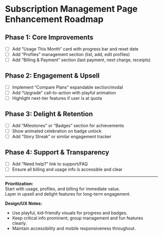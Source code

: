 # Subscription Management Page Enhancement Roadmap

## Phase 1: Core Improvements
- [ ] Add “Usage This Month” card with progress bar and reset date
- [ ] Add “Profiles” management section (list, add, edit profiles)
- [ ] Add “Billing & Payment” section (last payment, next charge, receipts)

## Phase 2: Engagement & Upsell
- [ ] Implement “Compare Plans” expandable section/modal
- [ ] Add “Upgrade” call-to-action with playful animation
- [ ] Highlight next-tier features if user is at quota

## Phase 3: Delight & Retention
- [ ] Add “Milestones” or “Badges” section for achievements
- [ ] Show animated celebration on badge unlock
- [ ] Add “Story Streak” or similar engagement tracker

## Phase 4: Support & Transparency
- [ ] Add “Need help?” link to support/FAQ
- [ ] Ensure all billing and usage info is accessible and clear

---

**Prioritization:**  
Start with usage, profiles, and billing for immediate value.  
Layer in upsell and delight features for long-term engagement.

**Design/UX Notes:**  
- Use playful, kid-friendly visuals for progress and badges.
- Keep critical info prominent; group management and fun features clearly.
- Maintain accessibility and mobile responsiveness throughout.
